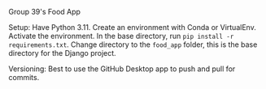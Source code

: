 Group 39's Food App

Setup:
    Have Python 3.11.
    Create an environment with Conda or VirtualEnv.
    Activate the environment.
    In the base directory, run `pip install -r requirements.txt`.
    Change directory to the `food_app` folder, this is the base directory for the Django project.

Versioning:
    Best to use the GitHub Desktop app to push and pull for commits.
